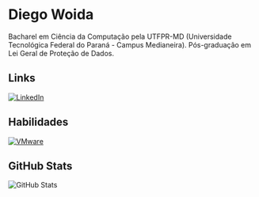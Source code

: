 # Diego Woida
Bacharel em Ciência da Computação pela UTFPR-MD (Universidade Tecnológica Federal do Paraná - Campus Medianeira).
Pós-graduação em Lei Geral de Proteção de Dados.

## Links
[![LinkedIn](https://img.shields.io/badge/LinkedIn-999?style=for-the-badge&logo=linkedin&logoColor=blue)](https://www.linkedin.com/in/diegowoida/)

## Habilidades
[![VMware](https://img.shields.io/badge/VMware-white?style=for-the-badge&logo=vmware&logoColor=607B8B)](https://www.vmware.com/)

## GitHub Stats
![GitHub Stats](https://github-readme-stats.vercel.app/api?username=diegowoida&show_icons=true&theme=dark)
